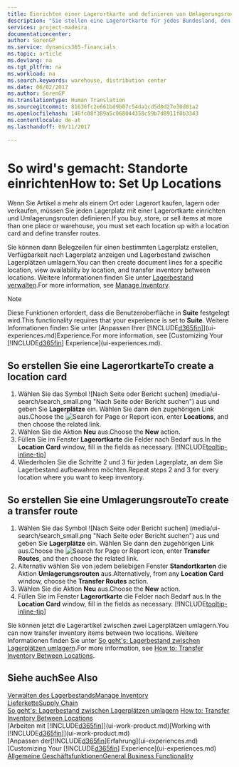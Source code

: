 ```yaml
---
title: Einrichten einer Lagerortkarte und definieren von Umlagerungsrouten| Microsoft Docs
description: "Sie stellen eine Lagerortkarte für jedes Bundesland, den von Lagerartikel speichern, beispielsweise, ein Lager oder eine Vertriebsstelle und Einrichtungsrouten, um Artikel zwischen Lagerorten umlagern erstellen."
services: project-madeira
documentationcenter: 
author: SorenGP
ms.service: dynamics365-financials
ms.topic: article
ms.devlang: na
ms.tgt_pltfrm: na
ms.workload: na
ms.search.keywords: warehouse, distribution center
ms.date: 06/02/2017
ms.author: SorenGP
ms.translationtype: Human Translation
ms.sourcegitcommit: 81636fc2e661bd9b07c54da1cd5d0d27e30d01a2
ms.openlocfilehash: 146fc08f389a5c068044358c59b7d8911f0b3343
ms.contentlocale: de-at
ms.lasthandoff: 09/11/2017

---
```

# <a name="how-to-set-up-locations"></a><span data-ttu-id="46218-103">So wird's gemacht: Standorte einrichten</span><span class="sxs-lookup"><span data-stu-id="46218-103">How to: Set Up Locations</span></span>
<span data-ttu-id="46218-104">Wenn Sie Artikel a mehr als einem Ort oder Lagerort kaufen, lagern oder verkaufen, müssen Sie jeden Lagerplatz mit einer Lagerortkarte einrichten und Umlagerungsrouten definieren.</span><span class="sxs-lookup"><span data-stu-id="46218-104">If you buy, store, or sell items at more than one place or warehouse, you must set each location up with a location card and define transfer routes.</span></span>

<span data-ttu-id="46218-105">Sie können dann Belegzeilen für einen bestimmten Lagerplatz erstellen, Verfügbarkeit nach Lagerplatz anzeigen und Lagerbestand zwischen Lagerplätzen umlagern.</span><span class="sxs-lookup"><span data-stu-id="46218-105">You can then create document lines for a specific location, view availability by location, and transfer inventory between locations.</span></span> <span data-ttu-id="46218-106">Weitere Informationen finden Sie unter [Lagerbestand verwalten](inventory-manage-inventory.md).</span><span class="sxs-lookup"><span data-stu-id="46218-106">For more information, see [Manage Inventory](inventory-manage-inventory.md).</span></span>

> [!NOTE]  
>   <span data-ttu-id="46218-107">Diese Funktionen erfordert, dass die Benutzeroberfläche in **Suite** festgelegt wird.</span><span class="sxs-lookup"><span data-stu-id="46218-107">This functionality requires that your experience is set to **Suite**.</span></span> <span data-ttu-id="46218-108">Weitere Informationen finden Sie unter [Anpassen Ihrer [!INCLUDE[d365fin](includes/d365fin_md.md)]](ui-experiences.md)Experience.</span><span class="sxs-lookup"><span data-stu-id="46218-108">For more information, see [Customizing Your [!INCLUDE[d365fin](includes/d365fin_md.md)] Experience](ui-experiences.md).</span></span>

## <a name="to-create-a-location-card"></a><span data-ttu-id="46218-109">So erstellen Sie eine Lagerortkarte</span><span class="sxs-lookup"><span data-stu-id="46218-109">To create a location card</span></span>
1. <span data-ttu-id="46218-110">Wählen Sie das Symbol ![Nach Seite oder Bericht suchen] (media/ui-search/search_small.png "Nach Seite oder Bericht suchen") aus und geben Sie **Lagerplätze** ein. Wählen Sie dann den zugehörigen Link aus.</span><span class="sxs-lookup"><span data-stu-id="46218-110">Choose the ![Search for Page or Report](media/ui-search/search_small.png "Search for Page or Report icon") icon, enter **Locations**, and then choose the related link.</span></span>
2. <span data-ttu-id="46218-111">Wählen Sie die Aktion **Neu** aus.</span><span class="sxs-lookup"><span data-stu-id="46218-111">Choose the **New** action.</span></span>
3. <span data-ttu-id="46218-112">Füllen Sie im Fenster **Lagerortkarte** die Felder nach Bedarf aus.</span><span class="sxs-lookup"><span data-stu-id="46218-112">In the **Location Card** window, fill in the fields as necessary.</span></span> [!INCLUDE[tooltip-inline-tip](includes/tooltip-inline-tip_md.md)]
4. <span data-ttu-id="46218-113">Wiederholen Sie die Schritte 2 und 3 für jeden Lagerplatz, an dem Sie Lagerbestand aufbewahren möchten.</span><span class="sxs-lookup"><span data-stu-id="46218-113">Repeat steps 2 and 3 for every location where you want to keep inventory.</span></span>

## <a name="to-create-a-transfer-route"></a><span data-ttu-id="46218-114">So erstellen Sie eine Umlagerungsroute</span><span class="sxs-lookup"><span data-stu-id="46218-114">To create a transfer route</span></span>
1. <span data-ttu-id="46218-115">Wählen Sie das Symbol ![Nach Seite oder Bericht suchen] (media/ui-search/search_small.png "Nach Seite oder Bericht suchen") aus und geben Sie **Lagerplätze** ein. Wählen Sie dann den zugehörigen Link aus.</span><span class="sxs-lookup"><span data-stu-id="46218-115">Choose the ![Search for Page or Report](media/ui-search/search_small.png "Search for Page or Report icon") icon, enter **Transfer Routes**, and then choose the related link.</span></span>
2. <span data-ttu-id="46218-116">Alternativ wählen Sie von jedem beliebigen Fenster **Standortkarten** die Aktion **Umlagerungsrouten** aus.</span><span class="sxs-lookup"><span data-stu-id="46218-116">Alternatively, from any **Location Card** window, choose the **Transfer Routes** action.</span></span>
3. <span data-ttu-id="46218-117">Wählen Sie die Aktion **Neu** aus.</span><span class="sxs-lookup"><span data-stu-id="46218-117">Choose the **New** action.</span></span>
4. <span data-ttu-id="46218-118">Füllen Sie im Fenster **Lagerortkarte** die Felder nach Bedarf aus.</span><span class="sxs-lookup"><span data-stu-id="46218-118">In the **Location Card** window, fill in the fields as necessary.</span></span> [!INCLUDE[tooltip-inline-tip](includes/tooltip-inline-tip_md.md)]

<span data-ttu-id="46218-119">Sie können jetzt die Lagerartikel zwischen zwei Lagerplätzen umlagern.</span><span class="sxs-lookup"><span data-stu-id="46218-119">You can now transfer inventory items between two locations.</span></span> <span data-ttu-id="46218-120">Weitere Informationen finden Sie unter [So geht's: Lagerbestand zwischen Lagerplätzen umlagern](inventory-how-transfer-between-locations.md).</span><span class="sxs-lookup"><span data-stu-id="46218-120">For more information, see [How to: Transfer Inventory Between Locations](inventory-how-transfer-between-locations.md).</span></span>    

## <a name="see-also"></a><span data-ttu-id="46218-121">Siehe auch</span><span class="sxs-lookup"><span data-stu-id="46218-121">See Also</span></span>
[<span data-ttu-id="46218-122">Verwalten des Lagerbestands</span><span class="sxs-lookup"><span data-stu-id="46218-122">Manage Inventory</span></span>](inventory-manage-inventory.md)  
[<span data-ttu-id="46218-123">Lieferkette</span><span class="sxs-lookup"><span data-stu-id="46218-123">Supply Chain</span></span>](madeira-supply-chain.md)  
<span data-ttu-id="46218-124">[So geht's: Lagerbestand zwischen Lagerplätzen umlagern](inventory-how-transfer-between-locations.md)  </span><span class="sxs-lookup"><span data-stu-id="46218-124">[How to: Transfer Inventory Between Locations](inventory-how-transfer-between-locations.md)  </span></span>  
<span data-ttu-id="46218-125">[Arbeiten mit [!INCLUDE[d365fin](includes/d365fin_md.md)]](ui-work-product.md)</span><span class="sxs-lookup"><span data-stu-id="46218-125">[Working with [!INCLUDE[d365fin](includes/d365fin_md.md)]](ui-work-product.md)</span></span>  
<span data-ttu-id="46218-126">[Anpassen der[!INCLUDE[d365fin](includes/d365fin_md.md)]Erfahrung](ui-experiences.md)</span><span class="sxs-lookup"><span data-stu-id="46218-126">[Customizing Your [!INCLUDE[d365fin](includes/d365fin_md.md)] Experience](ui-experiences.md)</span></span>  
[<span data-ttu-id="46218-127">Allgemeine Geschäftsfunktionen</span><span class="sxs-lookup"><span data-stu-id="46218-127">General Business Functionality</span></span>](ui-across-business-areas.md)

